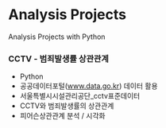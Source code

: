 # Analysis Projects
Analysis Projects with Python

### CCTV - 범죄발생률 상관관계
- Python
- 공공데이터포털(www.data.go.kr) 데이터 활용
- 서울특별시시설관리공단_cctv표준데이터
- CCTV와 범죄발생률의 상관관계
- 피어슨상관관계 분석 / 시각화 
